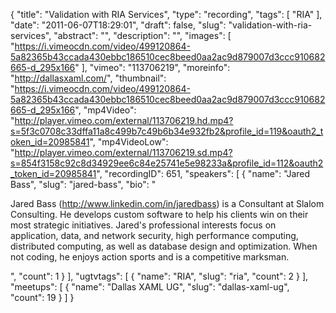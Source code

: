 {
  "title": "Validation with RIA Services",
  "type": "recording",
  "tags": [
    "RIA"
  ],
  "date": "2011-06-07T18:29:01",
  "draft": false,
  "slug": "validation-with-ria-services",
  "abstract": "",
  "description": "",
  "images": [
    "https://i.vimeocdn.com/video/499120864-5a82365b43ccada430ebbc186510cec8beed0aa2ac9d879007d3ccc910682665-d_295x166"
  ],
  "vimeo": "113706219",
  "moreinfo": "http://dallasxaml.com/",
  "thumbnail": "https://i.vimeocdn.com/video/499120864-5a82365b43ccada430ebbc186510cec8beed0aa2ac9d879007d3ccc910682665-d_295x166",
  "mp4Video": "http://player.vimeo.com/external/113706219.hd.mp4?s=5f3c0708c33dffa11a8c499b7c49b6b34e932fb2&profile_id=119&oauth2_token_id=20985841",
  "mp4VideoLow": "http://player.vimeo.com/external/113706219.sd.mp4?s=854f3158c92c8d34929ee6c84e25741e5e98233a&profile_id=112&oauth2_token_id=20985841",
  "recordingID": 651,
  "speakers": [
    {
      "name": "Jared Bass",
      "slug": "jared-bass",
      "bio": "<p>Jared Bass (http://www.linkedin.com/in/jaredbass) is a Consultant at Slalom Consulting. He develops custom software to help his clients win on their most strategic initiatives. Jared's professional interests focus on application, data, and network security, high performance computing, distributed computing, as well as database design and optimization. When not coding, he enjoys action sports and is a competitive marksman.</p>",
      "count": 1
    }
  ],
  "ugtvtags": [
    {
      "name": "RIA",
      "slug": "ria",
      "count": 2
    }
  ],
  "meetups": [
    {
      "name": "Dallas XAML UG",
      "slug": "dallas-xaml-ug",
      "count": 19
    }
  ]
}